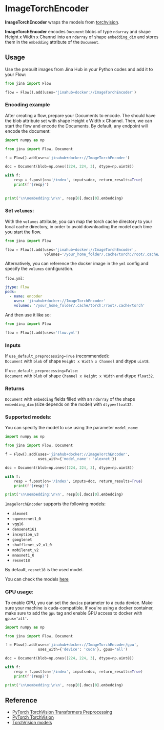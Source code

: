 # ImageTorchEncoder

**ImageTorchEncoder** wraps the models from [torchvision](https://pytorch.org/vision/stable/index.html).

**ImageTorchEncoder** encodes `Document` blobs of type `ndarray` and shape Height x Width x Channel 
into an `ndarray` of shape `embedding_dim` and stores them in the `embedding` attribute of the `Document`.


## Usage


Use the prebuilt images from Jina Hub in your Python codes and add it to your Flow:
```python
from jina import Flow

flow = Flow().add(uses='jinahub+docker://ImageTorchEncoder')
```
### Encoding example
After creating a flow, prepare your Documents to encode. The should have the blob attribute set with shape 
Height x Width x Channel. Then, we can start the flow and encode the Documents. By default, any endpoint will encode 
the document:

```python
import numpy as np

from jina import Flow, Document

f = Flow().add(uses='jinahub+docker://ImageTorchEncoder')

doc = Document(blob=np.ones((224, 224, 3), dtype=np.uint8))

with f:
    resp = f.post(on='/index', inputs=doc, return_results=True)
    print(f'{resp}')
    
    
print('\n\nembedding:\n\n', resp[0].docs[0].embedding)
```

### Set `volumes`:

With the `volumes` attribute, you can map the torch cache directory to your local cache directory, in order to avoid downloading 
the model each time you start the flow.

```python
from jina import Flow

flow = Flow().add(uses='jinahub+docker://ImageTorchEncoder',
                  volumes='/your_home_folder/.cache/torch:/root/.cache/torch')
```

Alternatively, you can reference the docker image in the `yml` config and specify the `volumes` configuration.

`flow.yml`:

```yaml
jtype: Flow
pods:
  - name: encoder
    uses: 'jinahub+docker://ImageTorchEncoder'
    volumes: '/your_home_folder/.cache/torch:/root/.cache/torch'
```

And then use it like so:
```python
from jina import Flow

flow = Flow().add(uses='flow.yml')
```

### Inputs 
If `use_default_preprocessing=True` (recommended):  
`Document` with `blob` of shape `Height x Width x Channel` and dtype `uint8`.  

If `use_default_preprocessing=False`:  
`Document` with `blob` of shape `Channel x Height x Width` and dtype `float32`.

### Returns
`Document` with `embedding` fields filled with an `ndarray` of the shape `embedding_dim` (size depends on the model) with `dtype=float32`.

### Supported models:
You can specify the model to use using the parameter `model_name`:
```python
import numpy as np

from jina import Flow, Document

f = Flow().add(uses='jinahub+docker://ImageTorchEncoder',
               uses_with={'model_name': 'alexnet'})

doc = Document(blob=np.ones((224, 224, 3), dtype=np.uint8))

with f:
    resp = f.post(on='/index', inputs=doc, return_results=True)
    print(f'{resp}')

print('\n\nembedding:\n\n', resp[0].docs[0].embedding)
```

`ImageTorchEncoder` supports the following models: 

* `alexnet`
* `squeezenet1_0`
* `vgg16`
* `densenet161`
* `inception_v3`
* `googlenet`
* `shufflenet_v2_x1_0`
* `mobilenet_v2`
* `mnasnet1_0`
* `resnet18`

By default, `resnet18` is the used model.

You can check the models [here](https://pytorch.org/vision/stable/models.html)

### GPU usage:
To enable GPU, you can set the `device` parameter to a cuda device.
Make sure your machine is cuda-compatible.
If you're using a docker container, make sure to add the `gpu` tag and enable 
GPU access to docker with `gpus='all'`.

```python
import numpy as np

from jina import Flow, Document

f = Flow().add(uses='jinahub+docker://ImageTorchEncoder/gpu',
               uses_with={'device': 'cuda'}, gpus='all')

doc = Document(blob=np.ones((224, 224, 3), dtype=np.uint8))

with f:
    resp = f.post(on='/index', inputs=doc, return_results=True)
    print(f'{resp}')

print('\n\nembedding:\n\n', resp[0].docs[0].embedding)
```

## Reference

- [PyTorch TorchVision Transformers Preprocessing](https://sparrow.dev/torchvision-transforms/)
- [PyTorch TorchVision](https://pytorch.org/vision/stable/index.html)
- [TorchVision models](https://pytorch.org/vision/stable/models.html)
